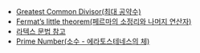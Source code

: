 * [Greatest Common Divisor(최대 공약수)](/Algorithm/Algebra/GCD.md)
* [Fermat’s little theorem(페르마의 소정리와 나머지 연산자)](/Algorithm/Algebra/Fltheorm.md)
* [라텍스 문법 참고](https://khw11044.github.io/blog/blog-etc/2020-12-21-markdown-tutorial2/)
* [Prime Number(소수 - 에라토스테네스의 체)](/Algorithm/Algebra/PrimeNumber.md)
